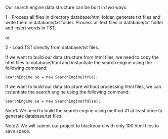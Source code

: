 Our search engine data structure can be built in two ways:

1 - Process all files in directory database/html folder, generate txt files and write them in database/txt folder. Process all text files in database/txt folder and insert words in TST.

or

2 - Load TST directly from database/tst files.


If we want to build our data structure from html files, we need to copy the html files to database/html and instantiate the search engine using the following command:

`SearchEngine se = new SearchEngine(true);`

If we want to build our data structure without processing html files, we can instantiate the search engine using the following command:

`SearchEngine se = new SearchEngine(false);`

Note1: We need to build the search engine using method #1 at least once to generate database/tst files.

Note2: We will submit our project to blackboard with only 100 html files to save space.
